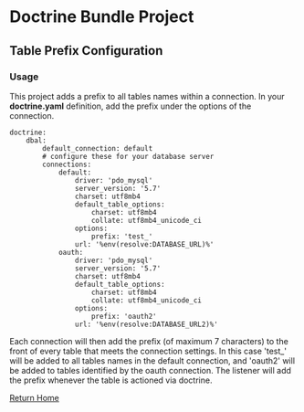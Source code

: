 # Doctrine Bundle Project
## Table Prefix Configuration

### Usage
This project adds a prefix to all tables names within a connection.  In your __doctrine.yaml__ definition, add the prefix under the options of the connection.

```
doctrine:
    dbal:
        default_connection: default
        # configure these for your database server
        connections:
            default:
                driver: 'pdo_mysql'
                server_version: '5.7'
                charset: utf8mb4
                default_table_options:
                    charset: utf8mb4
                    collate: utf8mb4_unicode_ci
                options:
                    prefix: 'test_'
                url: '%env(resolve:DATABASE_URL)%'
            oauth:
                driver: 'pdo_mysql'
                server_version: '5.7'
                charset: utf8mb4
                default_table_options:
                    charset: utf8mb4
                    collate: utf8mb4_unicode_ci
                options:
                    prefix: 'oauth2'
                url: '%env(resolve:DATABASE_URL2)%'

```

Each connection will then add the prefix (of maximum 7 characters) to the front of every table that meets the connection settings.  In this case 'test_' will be added to all tables names in the default connection, and 'oauth2' will be added to tables identified by the oauth connection.  The listener will add the prefix whenever the table is actioned via doctrine. 

[Return Home](../README.md)